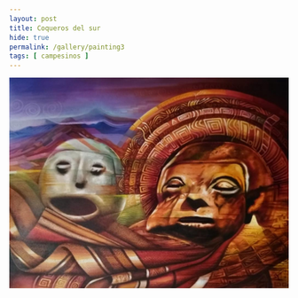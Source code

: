 ```yaml
---
layout: post
title: Coqueros del sur
hide: true
permalink: /gallery/painting3
tags: [ campesinos ]
---
```


![painting1](/assets/img/paintings/drawing_3.jpeg)
